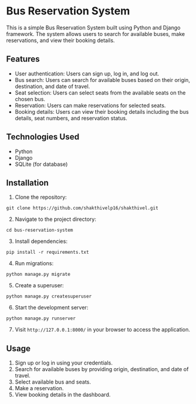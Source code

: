 # Bus Reservation System

This is a simple Bus Reservation System built using Python and Django framework. The system allows users to search for available buses, make reservations, and view their booking details.

## Features

- User authentication: Users can sign up, log in, and log out.
- Bus search: Users can search for available buses based on their origin, destination, and date of travel.
- Seat selection: Users can select seats from the available seats on the chosen bus.
- Reservation: Users can make reservations for selected seats.
- Booking details: Users can view their booking details including the bus details, seat numbers, and reservation status.

## Technologies Used

- Python
- Django
- SQLite (for database)

## Installation

1. Clone the repository:

```
git clone https://github.com/shakthivelp16/shakthivel.git
```

2. Navigate to the project directory:

```
cd bus-reservation-system
```

3. Install dependencies:

```
pip install -r requirements.txt
```

4. Run migrations:

```
python manage.py migrate
```

5. Create a superuser:

```
python manage.py createsuperuser
```

6. Start the development server:

```
python manage.py runserver
```

7. Visit `http://127.0.0.1:8000/` in your browser to access the application.

## Usage

1. Sign up or log in using your credentials.
2. Search for available buses by providing origin, destination, and date of travel.
3. Select available bus and seats.
4. Make a reservation.
5. View booking details in the dashboard.

